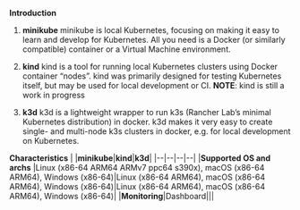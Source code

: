 **Introduction**

1.  **minikube**
minikube is local Kubernetes, focusing on making it easy to learn and develop for Kubernetes.
All you need is a Docker (or similarly compatible) container or a Virtual Machine environment.

2.  **kind**
kind is a tool for running local Kubernetes clusters using Docker container “nodes”.
kind was primarily designed for testing Kubernetes itself, but may be used for local development or CI.
**NOTE**: kind is still a work in progress

3.  **k3d**
k3d is a lightweight wrapper to run k3s (Rancher Lab’s minimal Kubernetes distribution) in docker.
k3d makes it very easy to create single- and multi-node k3s clusters in docker, e.g. for local development on Kubernetes.

**Characteristics**
| |**minikube**|**kind**|**k3d**|
|--|--|--|--|
|**Supported OS and archs**  |Linux (x86-64 ARM64 ARMv7 ppc64 s390x), macOS (x86-64 ARM64), Windows (x86-64)|Linux (x86-64 ARM64), macOS (x86-64 ARM64), Windows (x86-64)|Linux (x86-64 ARM64), macOS (x86-64 ARM64), Windows (x86-64)|
|**Monitoring**|Dashboard|||
